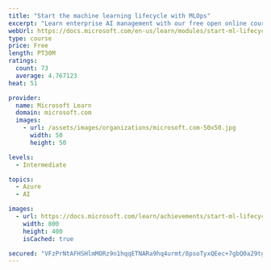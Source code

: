 ```yaml
---
title: "Start the machine learning lifecycle with MLOps"
excerpt: "Learn enterprise AI management with our free open online course, including machine learning."
webUrl: https://docs.microsoft.com/en-us/learn/modules/start-ml-lifecycle-mlops/
type: course
price: Free
length: PT30M
ratings:
  count: 73
  average: 4.767123
heat: 51

provider:
  name: Microsoft Learn
  domain: microsoft.com
  images:
    - url: /assets/images/organizations/microsoft.com-50x50.jpg
      width: 50
      height: 50

levels:
  - Intermediate

topics:
  - Azure
  - AI

images:
  - url: https://docs.microsoft.com/learn/achievements/start-ml-lifecycle-mlops-social.png
    width: 800
    height: 400
    isCached: true

secured: "VFzPrNtAFHSHlmMORz9n1hqqETNARa9hq4urmt/8psoTyxQEec+7gbQ0a29tgYBOvDZRuhRv5Rj0M6W9k6+Rdml4n7AaJnggerdP9XHVA0GN9tp24AwDT9rx3H0j3F0M5EY+oEakMESzfV7qlCTgTXtnk0BXXGTQJFadJWsvNFM2QOcDeKO9jYl/edYn68q4j/mDWJ+p31cP86mckKaufzeUy9r7vK0bMxClAZDfBaIeOwAj+nAVwzr+bcJPcZxPTVIFOl/4mHd9FztLZRpaLSxzl53Yn6I8pmee3r7gIS1T/zB9vkvVZ1OdwDL4hylzZQCuapy9Omx2JrkuJYLQFofzF6mamdmZxniEjWdKk7O8UNgO9vjjxdSY0ExnQMWbqKmiQLPJs9FquwyALIyUByrRB3d+glfWxMCroAbsQDI=;eZ8AnXm6ojuJichvu3a0jg=="
---
```


